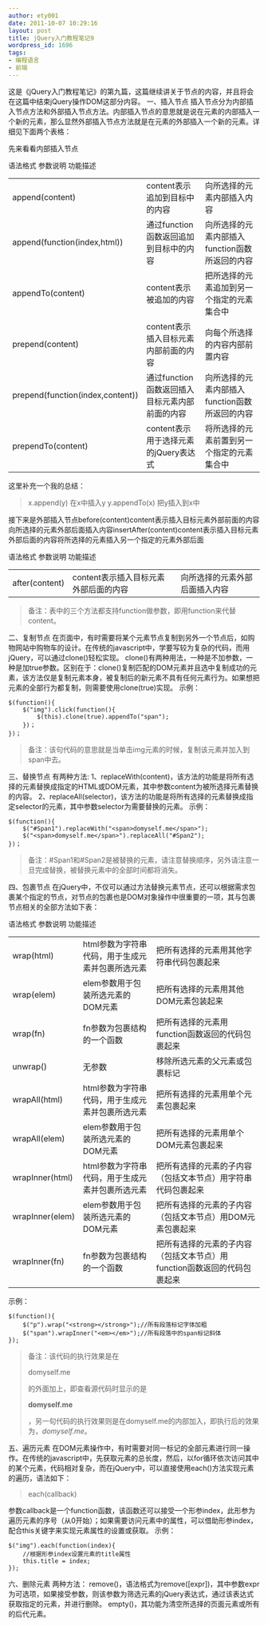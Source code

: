 ```yaml
---
author: ety001
date: 2011-10-07 10:29:16
layout: post
title: jQuery入门教程笔记9
wordpress_id: 1696
tags:
- 编程语言
- 前端
---
```


这是《jQuery入门教程笔记》的第九篇，这篇继续讲关于节点的内容，并且将会在这篇中结束jQuery操作DOM这部分内容。 一、插入节点 插入节点分为内部插入节点方法和外部插入节点方法。内部插入节点的意思就是说在元素的内部插入一个新的元素，那么显然外部插入节点方法就是在元素的外部插入一个新的元素。详细见下面两个表格：

先来看看内部插入节点

<table cellpadding="0" cellspacing="0" >
<tbody >
<tr >
语法格式
参数说明
功能描述
</tr>
<tr >

<td >append(content)
</td>

<td >content表示追加到目标中的内容
</td>

<td >向所选择的元素内部插入内容
</td>
</tr>
<tr >

<td >append(function(index,html))
</td>

<td >通过function函数返回追加到目标中的内容
</td>

<td >向所选择的元素内部插入function函数所返回的内容
</td>
</tr>
<tr >

<td >appendTo(content)
</td>

<td >content表示被追加的内容
</td>

<td >把所选择的元素追加到另一个指定的元素集合中
</td>
</tr>
<tr >

<td >prepend(content)
</td>

<td >content表示插入目标元素内部前面的内容
</td>

<td >向每个所选择的内容内部前置内容
</td>
</tr>
<tr >

<td >prepend(function(index,content))
</td>

<td >通过function函数返回插入目标元素内部前面的内容
</td>

<td >向所选择的元素内部插入function函数所返回的内容
</td>
</tr>
<tr >

<td >prependTo(content)
</td>

<td >content表示用于选择元素的jQuery表达式
</td>

<td >将所选择的元素前置到另一个指定的元素集合中
</td>
</tr>
</tbody>
</table>
这里补充一个我的总结：


<blockquote>x.append(y) 在x中插入y y.appendTo(x) 把y插入到x中</blockquote>


接下来是外部插入节点before(content)content表示插入目标元素外部前面的内容向所选择的元素外部后面插入内容insertAfter(content)content表示插入目标元素外部后面的内容将所选择的元素插入另一个指定的元素外部后面
<table cellpadding="0" cellspacing="0" >
<tbody >
<tr >
语法格式
参数说明
功能描述
</tr>
<tr >

<td >after(content)
</td>

<td >content表示插入目标元素外部后面的内容
</td>

<td >向所选择的元素外部后面插入内容
</td>
</tr>
</tbody>
</table>


<blockquote>备注：表中的三个方法都支持function做参数，即用function来代替content。</blockquote>


二、复制节点 在页面中，有时需要将某个元素节点复制到另外一个节点后，如购物网站中购物车的设计。在传统的javascript中，学要写较为复杂的代码，而用jQuery，可以通过clone()轻松实现。 clone()有两种用法，一种是不加参数，一种是加true参数。区别在于：clone()复制匹配的DOM元素并且选中复制成功的元素，该方法仅是复制元素本身，被复制后的新元素不具有任何元素行为。如果想把元素的全部行为都复制，则需要使用clone(true)实现。 示例：

```
$(function(){
	$("img").click(function(){
		$(this).clone(true).appendTo("span");
	})；
})；
```

<blockquote>备注：该句代码的意思就是当单击img元素的时候，复制该元素并加入到span中去。</blockquote>


三、替换节点 有两种方法: 1、replaceWith(content)，该方法的功能是将所有选择的元素替换成指定的HTML或DOM元素，其中参数content为被所选择元素替换的内容。 2、replaceAll(selector)，该方法的功能是将所有选择的元素替换成指定selector的元素，其中参数selector为需要替换的元素。 示例：

```
$(function(){
	$("#Span1").replaceWith("<span>domyself.me</span>");
	$("<span>domyself.me</span>").replaceAll("#Span2");
})；
```

<blockquote>备注：#Span1和#Span2是被替换的元素，请注意替换顺序，另外请注意一旦完成替换，被替换元素中的全部时间都将消失。</blockquote>


四、包裹节点 在jQuery中，不仅可以通过方法替换元素节点，还可以根据需求包裹某个指定的节点，对节点的包裹也是DOM对象操作中很重要的一项，其与包裹节点相关的全部方法如下表：
<table cellpadding="0" cellspacing="0" >
<tbody >
<tr >
语法格式
参数说明
功能描述
</tr>
<tr >

<td >wrap(html)
</td>

<td >html参数为字符串代码，用于生成元素并包裹所选元素
</td>

<td >把所有选择的元素用其他字符串代码包裹起来
</td>
</tr>
<tr >

<td >wrap(elem)
</td>

<td >elem参数用于包装所选元素的DOM元素
</td>

<td >把所有选择的元素用其他DOM元素包装起来
</td>
</tr>
<tr >

<td >wrap(fn)
</td>

<td >fn参数为包裹结构的一个函数
</td>

<td >把所有选择的元素用function函数返回的代码包裹起来
</td>
</tr>
<tr >

<td >unwrap()
</td>

<td >无参数
</td>

<td >移除所选元素的父元素或包裹标记
</td>
</tr>
<tr >

<td >wrapAll(html)
</td>

<td >html参数为字符串代码，用于生成元素并包裹所选元素
</td>

<td >把所有选择的元素用单个元素包裹起来
</td>
</tr>
<tr >

<td >wrapAll(elem)
</td>

<td >elem参数用于包装所选元素的DOM元素
</td>

<td >把所有选择的元素用单个DOM元素包裹起来
</td>
</tr>
<tr >

<td >wrapInner(html)
</td>

<td >html参数为字符串代码，用于生成元素并包裹所选元素
</td>

<td >把所有选择的元素的子内容（包括文本节点）用字符串代码包裹起来
</td>
</tr>
<tr >

<td >wrapInner(elem)
</td>

<td >elem参数用于包装所选元素的DOM元素
</td>

<td >把所有选择的元素的子内容（包括文本节点）用DOM元素包裹起来
</td>
</tr>
<tr >

<td >wrapInner(fn)
</td>

<td >fn参数为包裹结构的一个函数
</td>

<td >把所有选择的元素的子内容（包括文本节点）用function函数返回的代码包裹起来
</td>
</tr>
</tbody>
</table>
示例：

```
$(function(){
	$("p").wrap("<strong></strong>");//所有段落标记字体加粗
	$("span").wrapInner("<em></em>");//所有段落中的span标记斜体
});
```

<blockquote>备注：该代码的执行效果是在<p>domyself.me</p>的外面加上<b></b>，即查看源代码时显示的是<b><p>domyself.me</p></b>，另一句代码的执行效果则是在<span>domyself.me</span>的内部加入<i></i>，即执行后的效果为，<span><i>domyself.me</i></span>。</blockquote>


五、遍历元素
在DOM元素操作中，有时需要对同一标记的全部元素进行同一操作。在传统的javascript中，先获取元素的总长度，然后，以for循环依次访问其中的某个元素，代码相对复杂，而在jQuery中，可以直接使用each()方法实现元素的遍历，语法如下：


<blockquote>each(callback)</blockquote>


参数callback是一个function函数，该函数还可以接受一个形参index，此形参为遍历元素的序号（从0开始）；如果需要访问元素中的属性，可以借助形参index，配合this关键字来实现元素属性的设置或获取。 示例：

```
$("img").each(function(index){
	//根据形参index设置元素的title属性
	this.title = index;
});
```

六、删除元素
两种方法：
remove()，语法格式为remove([expr])，其中参数expr为可选项，如果接受参数，则该参数为筛选元素的jQuery表达式，通过该表达式获取指定的元素，并进行删除。
empty()，其功能为清空所选择的页面元素或所有的后代元素。

